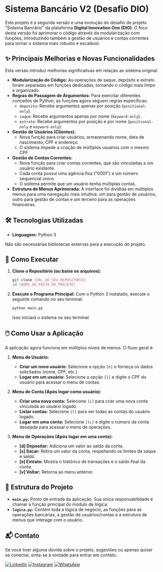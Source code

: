 # Sistema Bancário V2 (Desafio DIO)

Este projeto é a segunda versão e uma evolução do desafio de projeto "Sistema Bancário" da plataforma **Digital Innovation One (DIO)**. O foco desta versão foi aprimorar o código através da modularização com funções, introduzindo também a gestão de usuários e contas correntes para tornar o sistema mais robusto e escalável.

## ✨ Principais Melhorias e Novas Funcionalidades

Esta versão introduz melhorias significativas em relação ao sistema original:

* **Modularização do Código:** As operações de saque, depósito e extrato foram separadas em funções dedicadas, tornando o código mais limpo e organizado.
* **Regras de Passagem de Argumentos:** Para exercitar diferentes conceitos de Python, as funções agora seguem regras específicas:
    * `deposito`: Recebe argumentos apenas por posição (`positional-only`).
    * `saque`: Recebe argumentos apenas por nome (`keyword-only`).
    * `extrato`: Recebe argumentos por posição e por nome (`positional-only` e `keyword-only`).
* **Gestão de Usuários (Clientes):**
    * Nova função para criar usuários, armazenando nome, data de nascimento, CPF e endereço.
    * O sistema impede a criação de múltiplos usuários com o mesmo CPF.
* **Gestão de Contas Correntes:**
    * Nova função para criar contas correntes, que são vinculadas a um usuário existente.
    * Cada conta possui uma agência fixa ("0001") e um número sequencial único.
    * O sistema permite que um usuário tenha múltiplas contas.
* **Estrutura de Menus Aprimorada:** A interface foi dividida em múltiplos menus para uma navegação mais intuitiva: um para gestão de usuários, outro para gestão de contas e um terceiro para as operações financeiras.

## 🛠️ Tecnologias Utilizadas

* **Linguagem:** Python 3

Não são necessárias bibliotecas externas para a execução do projeto.

## 🚀 Como Executar

1.  **Clone o Repositório (ou baixe os arquivos):**
    ```bash
    git clone [URL_DO_SEU_REPOSITORIO]
    cd [NOME_DA_PASTA_DO_PROJETO]
    ```

2.  **Execute o Programa Principal:**
    Com o Python 3 instalado, execute o seguinte comando no seu terminal:
    ```bash
    python main.py
    ```
    Isso iniciará o sistema no seu terminal.

## 🖱️ Como Usar a Aplicação

A aplicação agora funciona em múltiplos níveis de menus. O fluxo geral é:

1.  **Menu de Usuário:**
    * **Criar um novo usuário:** Selecione a opção `[n]` e forneça os dados solicitados (nome, CPF, etc.).
    * **Logar em um usuário:** Selecione a opção `[l]` e digite o CPF do usuário para acessar o menu de contas.

2.  **Menu de Conta (Após logar como usuário):**
    * **Criar uma nova conta:** Selecione `[c]` para criar uma nova conta vinculada ao usuário logado.
    * **Listar contas:** Selecione `[l]` para ver todas as contas do usuário logado.
    * **Logar em uma conta:** Selecione `[lc]` e digite o número da conta desejada para acessar o menu de operações.

3.  **Menu de Operações (Após logar em uma conta):**
    * **[d] Depositar:** Adiciona um valor ao saldo da conta.
    * **[s] Sacar:** Retira um valor da conta, respeitando os limites de saque e saldo.
    * **[e] Extrato:** Mostra o histórico de transações e o saldo final da conta.
    * **[v] Voltar:** Retorna ao menu anterior.

## 📂 Estrutura do Projeto

* **`main.py`:** Ponto de entrada da aplicação. Sua única responsabilidade é chamar a função principal do módulo de lógica.
* **`logica.py`:** Contém toda a lógica de negócio, as funções para as operações bancárias, a gestão de usuários/contas e a estrutura de menus que interage com o usuário.

## 📬 Contato
Se você tiver alguma dúvida sobre o projeto, sugestões ou apenas quiser se conectar, sinta-se à vontade para entrar em contato:

[![LinkedIn](https://img.shields.io/badge/LinkedIn-0077B5?style=for-the-badge&logo=linkedin&logoColor=white)](https://www.linkedin.com/in/gustavo-vitor-gutierrez-b520a2341/) [![Instagram](https://img.shields.io/badge/-Instagram-%23E4405F?style=for-the-badge&logo=instagram&logoColor=white)](https://www.instagram.com/gustavo.gutierreez/) [![WhatsApp](https://img.shields.io/badge/WhatsApp-25D366?style=for-the-badge&logo=whatsapp&logoColor=white)](https://wa.me/+5511952018042)